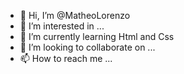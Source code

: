 - 👋 Hi, I’m @MatheoLorenzo
- 👀 I’m interested in ...
- 🌱 I’m currently learning Html and Css
- 💞️ I’m looking to collaborate on ...
- 📫 How to reach me ...

<!---
MatheoLorenzo/MatheoLorenzo is a ✨ special ✨ repository because its `README.md` (this file) appears on your GitHub profile.
You can click the Preview link to take a look at your changes.
--->
